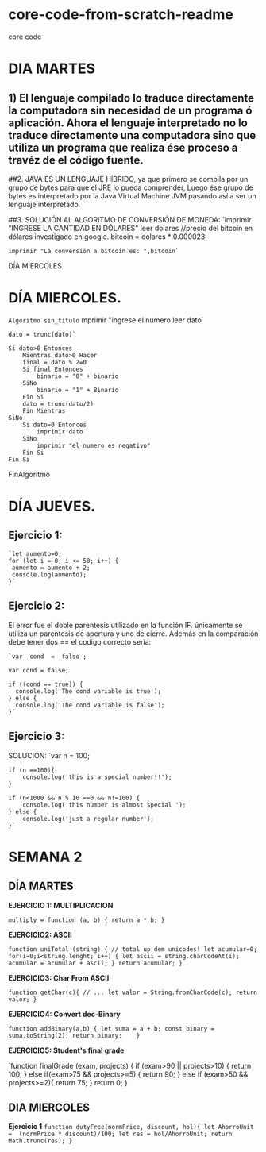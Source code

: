 # core-code-from-scratch-readme
core code

# DIA MARTES

## 1) El lenguaje compilado  lo traduce directamente la computadora  sin necesidad de un programa ó aplicación. Ahora el lenguaje interpretado no lo traduce directamente una computadora sino que  utiliza un programa que realiza ése proceso a travéz de el código fuente.

##2.  JAVA ES UN LENGUAJE HÍBRIDO, ya que primero se compila por un grupo de bytes para que el JRE lo pueda comprender, Luego ése grupo de bytes es interpretado por la Java Virtual Machine JVM  pasando así  a ser un lenguaje interpretado.


##3. SOLUCIÓN AL ALGORITMO DE CONVERSIÓN DE MONEDA:
`imprimir "INGRESE LA CANTIDAD EN DÓLARES"
	leer dolares
	//precio del bitcoin en dólares investigado en google.
	bitcoin = dolares * 0.000023
	
	imprimir "La conversión a bitcoin es: ",bitcoin`
   DÍA MIERCOLES
   # DÍA MIERCOLES.
  `Algoritmo sin_titulo`
	mprimir "ingrese el numero
	leer dato`
	
	dato = trunc(dato)`
	
	Si dato>0 Entonces
		Mientras dato>0 Hacer
		final = dato % 2=0
		Si final Entonces
			binario = "0" + binario
		SiNo
			binario = "1" + Binario
		Fin Si
		dato = trunc(dato/2)
		Fin Mientras
	SiNo
		Si dato=0 Entonces
			imprimir dato
		SiNo
			imprimir "el numero es negativo"
		Fin Si
	Fin Si
	
FinAlgoritmo


# DÍA JUEVES.

## Ejercicio 1:

	`let aumento=0;
	for (let i = 0; i <= 50; i++) {
 	 aumento = aumento + 2;
 	 console.log(aumento);
	}`

## Ejercicio 2:

El error fue el doble parentesis utilizado en la función IF.
únicamente se utiliza un parentesis de apertura y uno de cierre. Además
en la comparación debe tener dos ==
el codigo correcto sería:

	`var  cond  =  falso ;

	var cond = false;

	if ((cond == true)) {
	  console.log('The cond variable is true');
	} else {
	  console.log('The cond variable is false');
	}`

## Ejercicio 3:

SOLUCIÓN:
	`var n = 100;

	if (n ==100){
	    console.log('this is a special number!!');
	}

	if (n<1000 && n % 10 ==0 && n!=100) {
	    console.log('this number is almost special ');
	} else {
	    console.log('just a regular number');
	}`

# SEMANA 2 

## DÍA MARTES

**EJERCICIO 1: MULTIPLICACION**

`multiply = function (a, b) {
  return a * b;
}`

**EJERCICIO2:  ASCII**

`function uniTotal (string) {
// total up dem unicodes!
  let acumular=0;
  for(i=0;i<string.lenght; i++) {
    let ascii = string.charCodeAt(i);
    acumular = acumular + ascii;
  }
  return acumular;
}`

**EJERCICIO3: Char From   ASCII**

`function getChar(c){
  // ...
  let valor = String.fromCharCode(c);
  return valor;
}`

**EJERCICIO4: Convert dec-Binary**

`function addBinary(a,b) {
  let suma = a + b;
  const binary = suma.toString(2);
  return binary;   
}`

**EJERCICIO5: Student's final grade**

`function finalGrade (exam, projects) {
  if (exam>90 || projects>10) {
    return 100;
  } else if(exam>75 && projects>=5) {
    return 90;
  } else if (exam>50 && projects>=2){
    return 75;
  }
  return 0;
}


## DIA MIERCOLES

**Ejercicio 1**
`function dutyFree(normPrice, discount, hol){
  let AhorroUnit =  (normPrice * discount)/100;
  let res = hol/AhorroUnit;
  return Math.trunc(res);
}`
